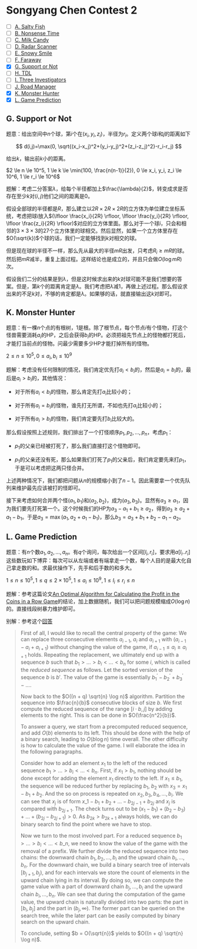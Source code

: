 # Songyang Chen Contest 2

+ [ ] [A. Salty Fish](https://official.contest.yandex.ru/ptz-summer-2019/contest/13458/problems/A1/)
+ [ ] [B. Nonsense Time](https://official.contest.yandex.ru/ptz-summer-2019/contest/13458/problems/B1/)
+ [ ] [C. Milk Candy](https://official.contest.yandex.ru/ptz-summer-2019/contest/13458/problems/C1/)
+ [ ] [D. Radar Scanner](https://official.contest.yandex.ru/ptz-summer-2019/contest/13458/problems/D1/)
+ [ ] [E. Snowy Smile](https://official.contest.yandex.ru/ptz-summer-2019/contest/13458/problems/E1/)
+ [ ] [F. Faraway](https://official.contest.yandex.ru/ptz-summer-2019/contest/13458/problems/F1/)
+ [x] [G. Support or Not](https://official.contest.yandex.ru/ptz-summer-2019/contest/13458/problems/G1/)
+ [ ] [H. TDL](https://official.contest.yandex.ru/ptz-summer-2019/contest/13458/problems/H1/)
+ [ ] [I. Three Investigators](https://official.contest.yandex.ru/ptz-summer-2019/contest/13458/problems/I1/)
+ [ ] [J. Road Manager](https://official.contest.yandex.ru/ptz-summer-2019/contest/13458/problems/J1/)
+ [x] [K. Monster Hunter](https://official.contest.yandex.ru/ptz-summer-2019/contest/13458/problems/K1/)
+ [x] [L. Game Prediction](https://official.contest.yandex.ru/ptz-summer-2019/contest/13458/problems/L1/)

## G. Support or Not

题意：给出空间中$n$个球，第$i$个在$(x_i,y_i,z_i)$，半径为$r_i$。定义两个球$i$和$j$的距离如下

$$
d(i,j)=\max(0, \sqrt{(x_i-x_j)^2+(y_i-y_j)^2+(z_i-z_j)^2}-r_i-r_j)
$$

给出$k$，输出前$k$小的距离。

$2 \le n \le 10^5, 1 \le k \le \min(100, \frac{n(n-1)}{2}), 0 \le x_i, y_i, z_i \le 10^6, 1 \le r_i \le 10^6$

题解：考虑二分答案$\lambda$，给每个半径都加上$\frac{\lambda}{2}$，转变成求是否存在至少$k$对$(i,j)$他们之间的距离是$0$。

假设全部球的半径都是$R$，那么建立以$2R \times 2R \times 2R$的立方体为单位建立坐标系统，考虑把球$i$放入$(\lfloor \frac{x_i}{2R} \rfloor, \lfloor \frac{y_i}{2R} \rfloor, \lfloor \frac{z_i}{2R} \rfloor)$对应的立方体里面。那么对于一个球$i$，只会和相邻的$3 \times 3 \times 3$的$27$个立方体里的球相交。然后显然，如果一个立方体里存在$O(\sqrt{k})$个球的话，我们一定能够找到$k$对相交的球。

但是现在球的半径不一样，那么先从最大的半径$mR$出发，只考虑$R_i \ge mR$的球。然后把$mR$减半，重复上面过程。这样结论也是成立的，并且只会做$O(\log mR)$次。

假设我们二分的结果是到$\lambda$，但是这时候求出来的$k$对球可能不是我们想要的答案。但是，第$k$个的距离肯定是$\lambda$。我们考虑把$\lambda$减$1$，再做上述过程。那么假设求出来的不足$k$对，不够的肯定都是$\lambda$。如果够的话，就直接输出这$k$对即可。

## K. Monster Hunter

题意：有一棵$n$个点的有根树，$1$是根。除了根节点，每个节点$i$有个怪物，打这个怪兽需要消耗$a_i$的HP，之后会获得$b_i$的HP。必须把祖先节点上的怪物都打死后，才能打当前点的怪物。问最少需要多少HP才能打掉所有的怪物。

$2 \le n \le 10^5, 0 \le a_i, b_i \le 10^9$

题解：考虑没有任何限制的情况，我们肯定优先打$a_i < b_i$的，然后是$a_i = b_i$的，最后是$a_i > b_i$的，其他情况：

+ 对于所有$a_i < b_i$的怪物，那么肯定先打$a_i$比较小的；

+ 对于所有$a_i=b_i$的怪物，谁先打无所谓，不如也先打$a_i$比较小的；

+ 对于所有$a_i > b_i$的怪物，我们肯定要先打$b_i$比较大的。

那么假设按照上述规则，我们排出了一个打怪顺序$p_1,p_2,\dots,p_n$，考虑$p_1$：

+ $p_1$的父亲已经被打死了，那么我们直接打这个怪物即可。

+ $p_1$的父亲还没有死，那么如果我们打死了$p_1$的父亲后，我们肯定要先来打$p_1$，于是可以考虑把这两只怪合并。

上述两种情况下，我们都把问题从$n$的规模缩小到了$n-1$。因此需要拿一个优先队列来维护最先应该被打的怪即可。

接下来考虑如何合并两个怪$(a_1,b_1)$和$(a_2,b_2)$，成为$(a_3,b_3)$。显然有$a_3 \ge a_1$，因为我们要先打死第一个。这个时候我们的HP为$a_3-a_1+b_1 \ge a_2$，得到$a_3 \ge a_2+a_1-b_1$。于是$a_3=\max(a_1,a_2+a_1-b_1)$，那么$b_3=a_3+b_1+b_2-a_1-a_2$。

## L. Game Prediction

题意：有$n$个数$a_1,a_2,\dots,a_n$。有$q$个询问，每次给出一个区间$[l_i,r_i]$，要求用$a[l_i..r_i]$这些数玩如下博弈：每次可以从左端或者有端拿走一个数，每个人目的是最大化自己拿走数的和。求最优操作下，先手和后手数的和多大。

$1 \le n \le 10^5, 1 \le q \le 2 \times 10^5, 1 \le a_i \le 10^9, 1 \le l_i \le r_i \le n$

题解：参考这篇论文[An Optimal Algorithm for Calculating the Profit in the Coins in a Row Game](https://www.mimuw.edu.pl/~idziaszek/termity)的结论，加上数据随机，我们可以把问题规模缩成$O(\log n)$的。直接线段树暴力维护即可。

别解：参考这个[回答](https://forum.icpc.camp/d/30-petrozavodsk-summer-2019-day-1-l-game-prediction)

> First of all, I would like to recall the central property of the game: We can replace three consecutive elements $a_{i - 1}$, $a_i$ and $a_{i + 1}$ with $(a_{i - 1} - a_{i} + a_{i + 1})$ without changing the value of the game, if $a_{i - 1} \leq a_i \geq a_{i + 1}$ holds. Repeating the replacement, we ultimately end up with a sequence $b$ such that $b_1 > \dots > b_i < \dots < b_n$ for some $i$, which is called the *reduced sequence* as follows.  Let the sorted version of the sequence $b$ is $b'$. The value of the game is essentially $b^\prime_1 - b^\prime_2 + b^\prime_3 - \dots$.
> 
> Now back to the $O((n + q) \sqrt{n} \log n)$ algorithm. Partition the sequence into $\frac{n}{b}$ consecutive blocks of size $b$. We first compute the reduced sequence of the range $[i \cdot b, j]$ by adding elements to the right. This is can be done in $O(\frac{n^2}{b})$.
> 
> To answer a query, we start from a precomputed reduced sequence, and add $O(b)$ elements to its left. This should be done with the help of a binary search, leading to $O(b \log n)$ time overall. The other difficulty is how to calculate the value of the game. I will elaborate the idea in the following paragraphs.
> 
> Consider how to add an element $x_1$ to the left of the reduced sequence $b_1 > \dots > b_i < \dots < b_n$. First, if $x_1 > b_1$, nothing should be done except for adding the element $x_1$ directly to the left. If $x_1 \leq b_1$, the sequence will be reduced further by replacing $b_1$, $b_2$ with $x_3 = x_1 - b_1 + b_2$. And the so on process is repeated on $x_2, b_3, b_4, \dots, b_i$. We can see that $x_j$ is of form $x\_1 - b_1 + b_2 + \dots - b_{2j - 1} + b_{2j}$ and $x_j$ is compared with $b_{2j + 1}$. The check turns out to be $(x_1 - b_1) + (b_2 - b_3) + \dots + (b_{2j} - b_{2j + 1}) > 0$. As $b_{2k} > b_{2k + 1}$ always holds, we can do binary search to find the point where we have to stop. 
> 
> Now we turn to the most involved part. For a reduced sequence $b_1 > \dots > b_i < \dots < b\_n$, we need to know the value of the game with the removal of a prefix. We further divide the reduced sequence into two chains: the downward chain $b_1, b_2, \dots, b_i$ and the upward chain $b_i, \dots, b_n$. For the downward chain, we build a binary search tree of intervals $[b_{j + 1}, b_j)$, and for each intervals we store the count of elements in the upward chain lying in its interval. By doing so, we can compute the game value with a part of downward chain $b_j, \dots, b_i$ and the upward chain $b_i, \dots, b_n$. We can see that during the computation of the game value, the upward chain is naturally divided into two parts: the part in $[b_i, b_j]$ and the part in $(b_j, \infty)$. The former part can be queried on the search tree, while the later part can be easily computed by binary search on the upward chain.
> 
> To conclude, setting $b = O(\sqrt{n})$ yields to $O((n + q) \sqrt{n} \log n)$.
